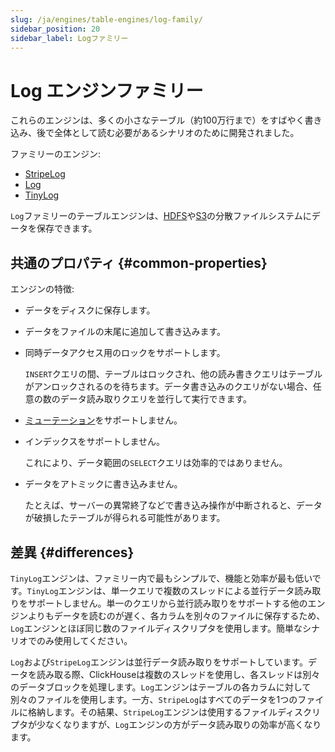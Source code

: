 ```yaml
---
slug: /ja/engines/table-engines/log-family/
sidebar_position: 20
sidebar_label: Logファミリー
---
```


# Log エンジンファミリー

これらのエンジンは、多くの小さなテーブル（約100万行まで）をすばやく書き込み、後で全体として読む必要があるシナリオのために開発されました。

ファミリーのエンジン:

- [StripeLog](/docs/ja/engines/table-engines/log-family/stripelog.md)
- [Log](/docs/ja/engines/table-engines/log-family/log.md)
- [TinyLog](/docs/ja/engines/table-engines/log-family/tinylog.md)

`Log`ファミリーのテーブルエンジンは、[HDFS](/docs/ja/engines/table-engines/mergetree-family/mergetree.md/#table_engine-mergetree-hdfs)や[S3](/docs/ja/engines/table-engines/mergetree-family/mergetree.md/#table_engine-mergetree-s3)の分散ファイルシステムにデータを保存できます。

## 共通のプロパティ {#common-properties}

エンジンの特徴:

- データをディスクに保存します。

- データをファイルの末尾に追加して書き込みます。

- 同時データアクセス用のロックをサポートします。

    `INSERT`クエリの間、テーブルはロックされ、他の読み書きクエリはテーブルがアンロックされるのを待ちます。データ書き込みのクエリがない場合、任意の数のデータ読み取りクエリを並行して実行できます。

- [ミューテーション](/docs/ja/sql-reference/statements/alter/index.md#alter-mutations)をサポートしません。

- インデックスをサポートしません。

    これにより、データ範囲の`SELECT`クエリは効率的ではありません。

- データをアトミックに書き込みません。

    たとえば、サーバーの異常終了などで書き込み操作が中断されると、データが破損したテーブルが得られる可能性があります。

## 差異 {#differences}

`TinyLog`エンジンは、ファミリー内で最もシンプルで、機能と効率が最も低いです。`TinyLog`エンジンは、単一クエリで複数のスレッドによる並行データ読み取りをサポートしません。単一のクエリから並行読み取りをサポートする他のエンジンよりもデータを読むのが遅く、各カラムを別々のファイルに保存するため、`Log`エンジンとほぼ同じ数のファイルディスクリプタを使用します。簡単なシナリオでのみ使用してください。

`Log`および`StripeLog`エンジンは並行データ読み取りをサポートしています。データを読み取る際、ClickHouseは複数のスレッドを使用し、各スレッドは別々のデータブロックを処理します。`Log`エンジンはテーブルの各カラムに対して別々のファイルを使用します。一方、`StripeLog`はすべてのデータを1つのファイルに格納します。その結果、`StripeLog`エンジンは使用するファイルディスクリプタが少なくなりますが、`Log`エンジンの方がデータ読み取りの効率が高くなります。
